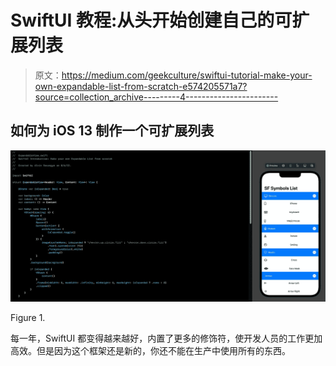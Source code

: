 # SwiftUI 教程:从头开始创建自己的可扩展列表

> 原文：<https://medium.com/geekculture/swiftui-tutorial-make-your-own-expandable-list-from-scratch-e574205571a7?source=collection_archive---------4----------------------->

## 如何为 iOS 13 制作一个可扩展列表

![](img/b8c4d112271b8a7655953b191ed705b2.png)

Figure 1.

每一年，SwiftUI 都变得越来越好，内置了更多的修饰符，使开发人员的工作更加高效。但是因为这个框架还是新的，你还不能在生产中使用所有的东西。
